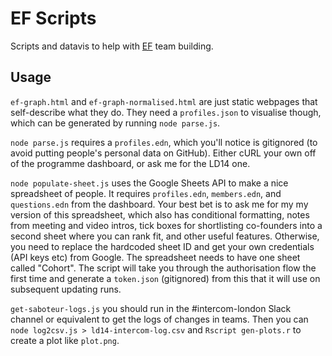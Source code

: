 # EF Scripts

Scripts and datavis to help with [EF](https://www.joinef.com/) team building.

## Usage

`ef-graph.html` and `ef-graph-normalised.html` are just static webpages that self-describe what they do. They need a `profiles.json` to visualise though, which can be generated by running `node parse.js`.

`node parse.js` requires a `profiles.edn`, which you'll notice is gitignored (to avoid putting people's personal data on GitHub). Either cURL your own off of the programme dashboard, or ask me for the LD14 one.

`node populate-sheet.js` uses the Google Sheets API to make a nice spreadsheet of people. It requires `profiles.edn`, `members.edn`, and `questions.edn` from the dashboard. Your best bet is to ask me for my my version of this spreadsheet, which also has conditional formatting, notes from meeting and video intros, tick boxes for shortlisting co-founders into a second sheet where you can rank fit, and other useful features. Otherwise, you need to replace the hardcoded sheet ID and get your own credentials (API keys etc) from Google. The spreadsheet needs to have one sheet called "Cohort". The script will take you through the authorisation flow the first time and generate a `token.json` (gitignored) from this that it will use on subsequent updating runs.

`get-saboteur-logs.js` you should run in the #intercom-london Slack channel or equivalent to get the logs of changes in teams. Then you can `node log2csv.js > ld14-intercom-log.csv` and `Rscript gen-plots.r` to create a plot like `plot.png`.
